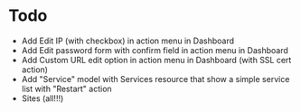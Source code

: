 # Todo 

- Add Edit IP (with checkbox) in action menu in Dashboard
- Add Edit password form with confirm field in action menu in Dashboard
- Add Custom URL edit option in action menu in Dashboard (with SSL cert action)
- Add "Service" model with Services resource that show a simple service list with "Restart" action
- Sites (all!!!)